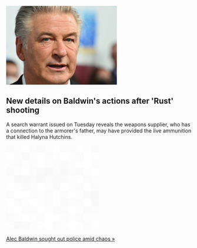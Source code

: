 
![New details on Baldwin's actions after 'Rust' shooting](./20211201055847.png)
## New details on Baldwin's actions after 'Rust' shooting

A search warrant issued on Tuesday reveals the weapons supplier, who has a connection to the armorer's father, may have provided the live ammunition that killed Halyna Hutchins.

![pic](../square_bg.png)

[Alec Baldwin sought out police amid chaos »](https://www.yahoo.com/entertainment/rust-shooting-search-warrant-weapons-supplier-live-ammo-003310037.html)
